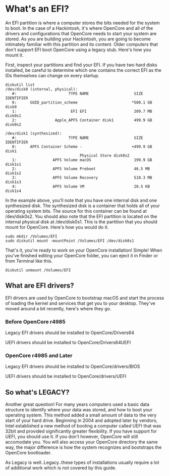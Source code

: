 # What's an EFI?

An EFI partition is where a computer stores the bits needed for the system to boot. In the case of a Hackintosh, it's where OpenCore and all of the drivers and configurations that OpenCore needs to start your system are stored. As you are building your Hackintosh, you are going to become intimately familiar with this partition and its content. Older computers that don't support EFI boot OpenCore using a legacy stub. Here's how you mount it.

First, inspect your partitions and find your EFI. If you have two hard disks installed, be careful to determine which one contains the correct EFI as the IDs themselves can change on every startup.

```text
diskutil list
/dev/disk0 (internal, physical):
   #:                       TYPE NAME                    SIZE       IDENTIFIER
   0:      GUID_partition_scheme                        *500.1 GB   disk0
   1:                        EFI EFI                     209.7 MB   disk0s1
   2:                 Apple_APFS Container disk1         499.9 GB   disk0s2

/dev/disk1 (synthesized):
   #:                       TYPE NAME                    SIZE       IDENTIFIER
   0:      APFS Container Scheme -                      +499.9 GB   disk1
                                 Physical Store disk0s2
   1:                APFS Volume macOS                   199.9 GB   disk1s1
   2:                APFS Volume Preboot                 46.5 MB    disk1s2
   3:                APFS Volume Recovery                510.3 MB   disk1s3
   4:                APFS Volume VM                      20.5 KB    disk1s4
```

In the example above, you'll note that you have one internal disk and one synthesized disk. The synthesized disk is a container that holds all of your operating system bits. The source for this container can be found at /dev/disk0s2. You should also note that the EFI partition is located on the internal physical disk at /dev/disk0s1. This is the partition that you should mount for OpenCore. Here's how you would do it.

```text
sudo mkdir /Volumes/EFI
sudo diskutil mount -mountPoint /Volumes/EFI /dev/disk0s1
```

That's it, you're ready to work on your OpenCore installation! Simple! When you've finished editing your OpenCore folder, you can eject it in Finder or from Terminal like this.

```text
diskutil unmount /Volumes/EFI
```

## What are EFI drivers?

EFI drivers are used by OpenCore to bootstrap macOS and start the process of loading the kernel and services that get you to your desktop. They've moved around a bit recently, here's where they go.

### Before OpenCore r4985

Legacy EFI drivers should be installed to OpenCore/Drivers64

UEFI drivers should be installed to OpenCore/Drivers64UEFI

### OpenCore r4985 and Later

Legacy EFI drivers should be installed to OpenCore/drivers/BIOS

UEFI drivers should be installed to OpenCore/drivers/UEFI

## So what's LEGACY?

Another great question! For many years computers used a basic data structure to identify where your data was stored, and how to boot your operating system. This method added a small amount of data to the very start of your hard drive. Beginning in 2004 and adopted later by vendors, Intel established a new method of booting a computer called UEFI that was 32bit and provided significantly greater flexibility. If you have support for UEFI, you should use it. If you don't however, OpenCore will still accomodate you. You will also access your OpenCore directory the same way, the major difference is how the system recognizes and bootstraps the OpenCore bootloader.

As Legacy is well..Legacy..these types of installations usually require a lot of additional work which is not covered by this guide.

